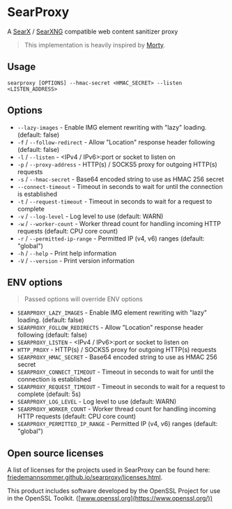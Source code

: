# SearProxy

A [SearX][1] / [SearXNG][2] compatible web content sanitizer proxy

> This implementation is heavily inspired by [Morty](https://github.com/asciimoo/morty).

## Usage

```shell
searproxy [OPTIONS] --hmac-secret <HMAC_SECRET> --listen <LISTEN_ADDRESS>
```

## Options

* `--lazy-images` - Enable IMG element rewriting with "lazy" loading. (default: false)
* `-f` / `--follow-redirect` - Allow "Location" response header following (default: false)
* `-l` / `--listen` - <IPv4 / IPv6>:port or socket to listen on
* `-p` / `--proxy-address` - HTTP(s) / SOCKS5 proxy for outgoing HTTP(s) requests
* `-s` / `--hmac-secret` - Base64 encoded string to use as HMAC 256 secret
* `--connect-timeout` - Timeout in seconds to wait for until the connection is established 
* `-t` / `--request-timeout` - Timeout in seconds to wait for a request to complete
* `-v` / `--log-level` - Log level to use (default: WARN)
* `-w` / `--worker-count` - Worker thread count for handling incoming HTTP requests (default: CPU core count)
* `-r` / `--permitted-ip-range` - Permitted IP (v4, v6) ranges (default: "global")
* `-h` / `--help` - Print help information
* `-V` / `--version` - Print version information

## ENV options

> Passed options will override ENV options

* `SEARPROXY_LAZY_IMAGES` - Enable IMG element rewriting with "lazy" loading. (default: false)
* `SEARPROXY_FOLLOW_REDIRECTS` - Allow "Location" response header following (default: false)
* `SEARPROXY_LISTEN` - <IPv4 / IPv6>:port or socket to listen on
* `HTTP_PROXY` - HTTP(s) / SOCKS5 proxy for outgoing HTTP(s) requests
* `SEARPROXY_HMAC_SECRET` - Base64 encoded string to use as HMAC 256 secret
* `SEARPROXY_CONNECT_TIMEOUT` - Timeout in seconds to wait for until the connection is established
* `SEARPROXY_REQUEST_TIMEOUT` - Timeout in seconds to wait for a request to complete (default: 5s)
* `SEARPROXY_LOG_LEVEL` - Log level to use (default: WARN)
* `SEARPROXY_WORKER_COUNT` - Worker thread count for handling incoming HTTP requests (default: CPU core count)
* `SEARPROXY_PERMITTED_IP_RANGE` - Permitted IP (v4, v6) ranges (default: "global")

## Open source licenses

A list of licenses for the projects used in SearProxy can be found
here: [friedemannsommer.github.io/searproxy/licenses.html](https://friedemannsommer.github.io/searproxy/licenses.html).

This product includes software developed by the OpenSSL Project for use in the OpenSSL
Toolkit. ([www.openssl.org](https://www.openssl.org/))

[1]: https://github.com/searx/searx
[2]: https://github.com/searxng/searxng
